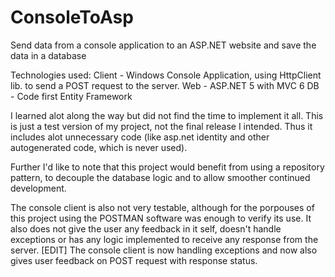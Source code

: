 # ConsoleToAsp
Send data from a console application to an ASP.NET website and save the data in a database

Technologies used:
  Client - Windows Console Application, using HttpClient lib. to send a POST request to the server.
  Web - ASP.NET 5 with MVC 6
  DB - Code first Entity Framework

I learned alot along the way but did not find the time to implement it all.
This is just a test version of my project, not the final release I intended.
Thus it includes alot unnecessary code (like asp.net identity and other autogenerated code, which is never used).

Further I'd like to note that this project would benefit from using a repository pattern,
to decouple the database logic and to allow smoother continued development.

The console client is also not very testable, although for the porpouses of this project using the POSTMAN software was enough to verify its use. 
It also does not give the user any feedback in it self, doesn't handle exceptions or has any logic implemented to receive any response from the server.
[EDIT]
The console client is now handling exceptions and now also gives user feedback on POST request with response status.
